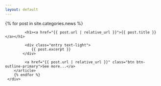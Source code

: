 ```yaml
---
layout: default
---
```

<div class="container">
    <div class="posts">
        {% for post in site.categories.news %}
        <article class="post  mt-1 mb-1">

             <h1><a href="{{ post.url | relative_url }}">{{ post.title }}</a></h1>

             <div class="entry text-light">
                {{ post.excerpt }}
            </div>

             <a href="{{ post.url | relative_url }}" class="btn btn-outline-primary">See more...</a>
        </article>
        {% endfor %}
     </div>
</div>